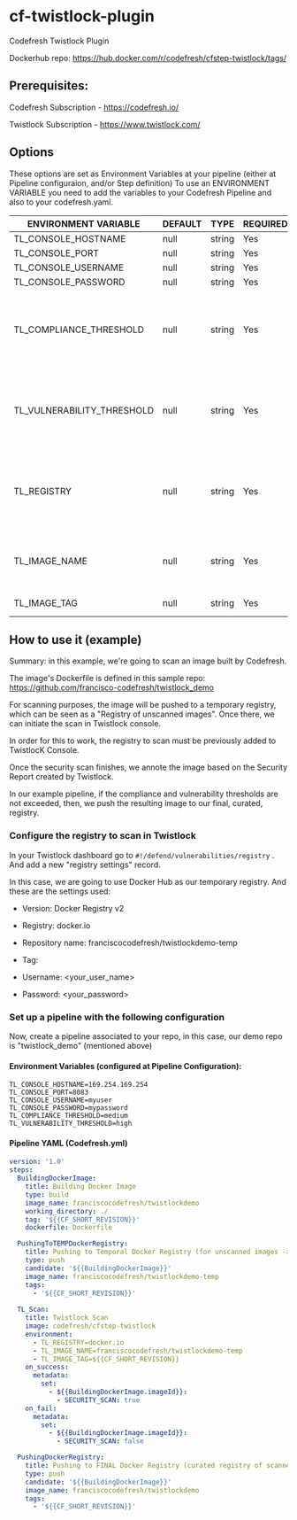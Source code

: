 # cf-twistlock-plugin
Codefresh Twistlock Plugin

Dockerhub repo: https://hub.docker.com/r/codefresh/cfstep-twistlock/tags/


## Prerequisites:

Codefresh Subscription - https://codefresh.io/

Twistlock Subscription - https://www.twistlock.com/

## Options
These options are set as Environment Variables at your pipeline (either at Pipeline configuraion, and/or Step definition)
To use an ENVIRONMENT VARIABLE you need to add the variables to your Codefresh Pipeline and also to your codefresh.yaml.

| ENVIRONMENT VARIABLE | DEFAULT | TYPE | REQUIRED | DESCRIPTION |
|--|--|--|--|--|
| TL_CONSOLE_HOSTNAME | null | string | Yes | hostname/ip |
| TL_CONSOLE_PORT | null | string | Yes | port |
| TL_CONSOLE_USERNAME | null | string | Yes | username |
| TL_CONSOLE_PASSWORD | null | string | Yes | password |
| TL_COMPLIANCE_THRESHOLD | null | string | Yes | [ low, medium, high, critical ] sets the the minimal severity compliance issue that returns a fail exit code |
| TL_VULNERABILITY_THRESHOLD | null | string | Yes | [ low, medium, high, critical ] sets the minimal severity vulnerability that returns a fail exit code |
| TL_REGISTRY | null | string | Yes | Registry URL. (e.g.: docker.io, cfcr.io). This should match the Registry URL set at Twistlock Console |
| TL_IMAGE_NAME | null | string | Yes | The full image name (excluding the registry URL) (e.g.: myrepo/myimage) |
| TL_IMAGE_TAG | null | string | Yes | The tag of the image to scan. |



## How to use it (example)

Summary: in this example, we're going to scan an image built by Codefresh.

The image's Dockerfile is defined in this sample repo: https://github.com/francisco-codefresh/twistlock_demo

For scanning purposes, the image will be pushed to a temporary registry, which can be seen as a "Registry of unscanned images". Once there, we can initiate the scan in Twistlock console.

In order for this to work, the registry to scan must be previously added to TwistlocK Console.

Once the security scan finishes, we annote the image based on the Security Report created by Twistlock.

In our example pipeline, if the compliance and vulnerability thresholds are not exceeded, then, we push the resulting image to our final, curated, registry.

### Configure the registry to scan in Twistlock

In your Twistlock dashboard go to `#!/defend/vulnerabilities/registry` . And add a new "registry settings" record.

In this case, we are going to use Docker Hub as our temporary registry. And these are the settings used:

- Version: Docker Registry v2

- Registry: docker.io

- Repository name: franciscocodefresh/twistlockdemo-temp

- Tag: <empty>

- Username: <your_user_name>

- Password: <your_password>

  

### Set up a pipeline with the following configuration

Now, create a pipeline associated to your repo, in this case, our demo repo is "twistlock_demo" (mentioned above)

#### Environment Variables (configured at Pipeline Configuration):

```
TL_CONSOLE_HOSTNAME=169.254.169.254
TL_CONSOLE_PORT=8083
TL_CONSOLE_USERNAME=myuser
TL_CONSOLE_PASSWORD=mypassword
TL_COMPLIANCE_THRESHOLD=medium
TL_VULNERABILITY_THRESHOLD=high
```

#### Pipeline YAML (Codefresh.yml)

```yaml
version: '1.0'
steps:
  BuildingDockerImage:
    title: Building Docker Image
    type: build
    image_name: franciscocodefresh/twistlockdemo
    working_directory: ./
    tag: '${{CF_SHORT_REVISION}}'
    dockerfile: Dockerfile

  PushingToTEMPDockerRegistry:
    title: Pushing to Temporal Docker Registry (for unscanned images -> to be scanned)
    type: push
    candidate: '${{BuildingDockerImage}}'
    image_name: franciscocodefresh/twistlockdemo-temp
    tags: 
      - '${{CF_SHORT_REVISION}}'
      
  TL_Scan:
    title: Twistlock Scan
    image: codefresh/cfstep-twistlock
    environment:
      - TL_REGISTRY=docker.io
      - TL_IMAGE_NAME=franciscocodefresh/twistlockdemo-temp
      - TL_IMAGE_TAG=${{CF_SHORT_REVISION}}
    on_success:
      metadata:
        set:
          - ${{BuildingDockerImage.imageId}}:
            - SECURITY_SCAN: true
    on_fail: 
      metadata: 
        set: 
          - ${{BuildingDockerImage.imageId}}: 
            - SECURITY_SCAN: false     

  PushingDockerRegistry:
    title: Pushing to FINAL Docker Registry (curated registry of scanned images)
    type: push
    candidate: '${{BuildingDockerImage}}'
    image_name: franciscocodefresh/twistlockdemo
    tags: 
      - '${{CF_SHORT_REVISION}}'
```



